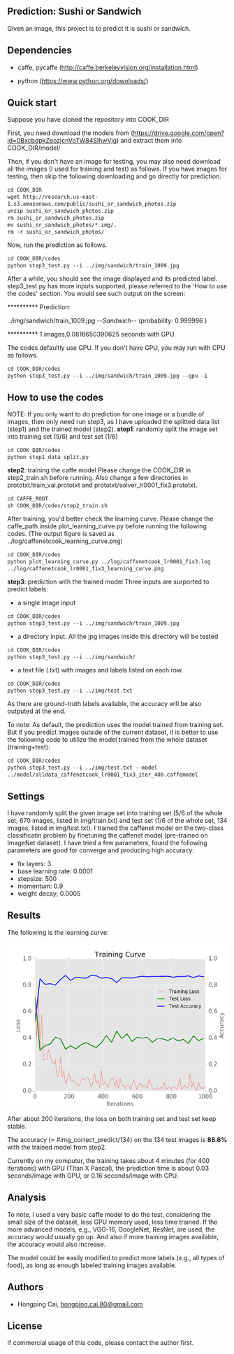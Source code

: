 
## Prediction: Sushi or Sandwich

Given an image, this project is to predict it is sushi or sandwich.

## Dependencies
- caffe, pycaffe (http://caffe.berkeleyvision.org/installation.html)

- python (https://www.python.org/downloads/) 

## Quick start
Suppose you have cloned the repository into COOK_DIR

First, you need download the models from (https://drive.google.com/open?id=0BxcbdpkZeozjcnVoTW84SlhwVjg) and extract them into COOK_DIR/model/

Then, if you don't have an image for testing, you may also need download all the images (I used for training and test) as follows. If you have images for testing, then skip the following downloading and go directly for prediction.

```
cd COOK_DIR
wget http://research.us-east-1.s3.amazonaws.com/public/sushi_or_sandwich_photos.zip
unzip sushi_or_sandwich_photos.zip
rm sushi_or_sandwich_photos.zip
mv sushi_or_sandwich_photos/* img/.
rm -r sushi_or_sandwich_photos/
```
Now, run the prediction as follows.

```
cd COOK_DIR/codes
python step3_test.py --i ../img/sandwich/train_1009.jpg 

```
After a while, you should see the image displayed and its predicted label. step3_test.py has more inputs supported, please referred to the 'How to use the codes' section. 
You would see such output on the screen:

********** Prediction:

../img/sandwich/train_1009.jpg --*Sandwich*-- (probability: 0.999996 )

********** 1 images,0.0816650390625 seconds with GPU.

The codes defaultly use GPU. If you don't have GPU, you may run with CPU as follows.
```
cd COOK_DIR/codes
python step3_test.py --i ../img/sandwich/train_1009.jpg --gpu -1

```

## How to use the codes
NOTE: If you only want to do prediction for one image or a bundle of images, then only need run step3, as I have uploaded the splitted data list (step1) and the trained model (step2). 
**step1**: randomly split the image set into training set (5/6) and test set (1/6)
```
cd COOK_DIR/codes
python step1_data_split.py
```

**step2**: training the caffe model 
Please change the COOK_DIR in step2_train.sh before running.
Also change a few directories in prototxt/train_val.prototxt and prototxt/solver_lr0001_fix3.prototxt.
```
cd CAFFE_ROOT
sh COOK_DIR/codes/step2_train.sh
```
After training, you'd better check the learning curve. Please change the caffe_path inside plot_learning_curve.py before running the following codes.  (The output figure is saved as ../log/caffenetcook_learning_curve.png)
```
cd COOK_DIR/codes
python plot_learning_curve.py ../log/caffenetcook_lr0001_fix3.log ../log/caffenetcook_lr0001_fix3_learning_curve.png
```

**step3**: prediction with the trained model
Three inputs are surported to predict labels:

- a single image input
```
cd COOK_DIR/codes
python step3_test.py --i ../img/sandwich/train_1009.jpg 
```

- a directory input. All the jpg images inside this directory will be tested
```
cd COOK_DIR/codes
python step3_test.py --i ../img/sandwich/
```

- a text file (.txt) with images and labels listed on each row. 
```
cd COOK_DIR/codes
python step3_test.py --i ../img/test.txt
```
As there are ground-truth labels available, the accuracy will be also outputed at the end.

To note: As default, the prediction uses the model trained from training set. But if you predict images outside of the current dataset, it is better to use the following code to utilize the model trained from the whole dataset (training+test):
```
cd COOK_DIR/codes
python step3_test.py --i ../img/test.txt --model ../model/alldata_caffenetcook_lr0001_fix3_iter_400.caffemodel
``` 

## Settings 
I have randomly split the given image set into training set (5/6 of the whole set, 670 images, listed in img/train.txt) and test set (1/6 of the whole set, 134 images, listed in img/test.txt). I trained the caffenet model on the two-class classificatin problem by finetuning the caffenet model (pre-trained on ImageNet dataset). I have tried a few parameters, found the following parameters are good for converge and producing high accuracy: 
- fix layers: 3
- base learning rate: 0.0001
- stepsize: 500
- momentum: 0.9
- weight decay; 0.0005

## Results
The following is the learning curve: 

![Alt text](log/caffenetcook_lr0001_fix3_learning_curve.png?raw=true "Title")

After about 200 iterations, the loss on both training set and test set keep stable.

The accuracy (= #img_correct_predict/134) on the 134 test images is **86.6%** with the trained model from step2.

Currently on my computer, the training takes about 4 minutes (for 400 iterations) with GPU (Titan X Pascal), the prediction time is about 0.03 seconds/image with GPU, or 0.16 seconds/image with CPU. 

## Analysis
To note, I used a very basic caffe model to do the test, considering the small size of the dataset, less GPU memory used, less time trained. If the more advanced models, e.g., VGG-16, GoogleNet, ResNet, are used, the accuracy would usually go up. And also if more training images available, the accuracy would also increase.

The model could be easily modified to predict more labels (e.g., all types of food), as long as enough labeled training images available. 

## Authors
- Hongping Cai, hongping.cai.80@gmail.com

## License
If commercial usage of this code, please contact the author first.

